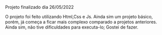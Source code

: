 Projeto finalizado dia 26/05/2022

O projeto foi feito utilizando Html,Css e Js. Ainda sim um projeto básico, porém, já começa a ficar mais complexo comparado a projetos anteriores. Ainda sim, não tive dificuldades para executa-lo; Gostei de fazer.